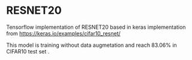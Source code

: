 # RESNET20

Tensorflow implementation of RESNET20 based in keras implementation from https://keras.io/examples/cifar10_resnet/

This model is training without data augmetation and reach 83.06% in CIFAR10 test set
. 
